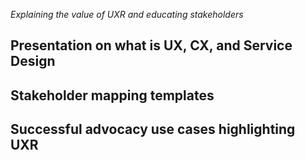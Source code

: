 _Explaining the value of UXR and educating stakeholders_

## Presentation on what is UX, CX, and Service Design
## Stakeholder mapping templates
## Successful advocacy use cases highlighting UXR